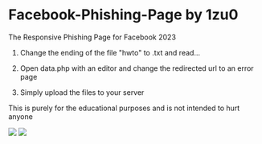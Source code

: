# Facebook-Phishing-Page by 1zu0
The Responsive Phishing Page for Facebook 2023

1. Change the ending of the file "hwto" to .txt and read...

2. Open data.php with an editor and change the redirected url to an error page

3. Simply upload the files to your server

This is purely for the educational purposes and is not intended to hurt anyone

<img src="https://i.imgur.com/W7qFo6I.png">

<img src="https://i.imgur.com/vNdUin5.png">
